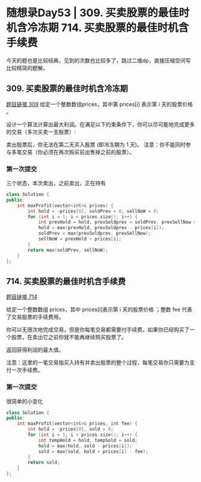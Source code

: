 # 随想录Day53 |  309. 买卖股票的最佳时机含冷冻期 714. 买卖股票的最佳时机含手续费

今天的题也是比较经典，见到的次数也比较多了，跳过二维dp，直接压缩空间写比较精简的题解。

##  309. 买卖股票的最佳时机含冷冻期
[题目链接 309](https://leetcode.cn/problems/best-time-to-buy-and-sell-stock-with-cooldown/description/)
给定一个整数数组prices，其中第  prices[i] 表示第 i 天的股票价格 。​

设计一个算法计算出最大利润。在满足以下约束条件下，你可以尽可能地完成更多的交易（多次买卖一支股票）:

卖出股票后，你无法在第二天买入股票 (即冷冻期为 1 天)。
注意：你不能同时参与多笔交易（你必须在再次购买前出售掉之前的股票）。

### 第一次提交
三个状态，本次卖出，之前卖出，正在持有
```cpp
class Solution {
public:
    int maxProfit(vector<int>& prices) {
        int hold = -prices[0], soldPrev = 0, sellNoW = 0;
        for (int i = 1; i < prices.size(); i++) {
            int prevHold = hold, prevSoldprev = soldPrev, prevSellNow = sellNoW;//, prevFreeze = freeze;
            hold = max(prevHold, prevSoldprev - prices[i]);
            soldPrev = max(prevSoldprev, prevSellNow);
            sellNoW = prevHold + prices[i];
        }
        return max(soldPrev, sellNoW);
    }
};
```
## 714. 买卖股票的最佳时机含手续费
[题目链接 714](https://leetcode.cn/problems/best-time-to-buy-and-sell-stock-with-transaction-fee/description/)

给定一个整数数组 prices，其中 prices[i]表示第 i 天的股票价格 ；整数 fee 代表了交易股票的手续费用。

你可以无限次地完成交易，但是你每笔交易都需要付手续费。如果你已经购买了一个股票，在卖出它之前你就不能再继续购买股票了。

返回获得利润的最大值。

注意：这里的一笔交易指买入持有并卖出股票的整个过程，每笔交易你只需要为支付一次手续费。

### 第一次提交
很简单的小变化

```cpp
class Solution {
public:
    int maxProfit(vector<int>& prices, int fee) {
        int hold = -prices[0], sold = 0;
        for (int i = 1; i < prices.size(); i++) {
            int tempHold = hold, tempSold = sold;
            hold = max(hold, sold - prices[i]);
            sold = max(sold, hold + prices[i] - fee);
        }
        return sold;
    }
};
```